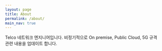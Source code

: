```yaml
---
layout: page
title: About
permalink: /about/
main_nav: true
---
```






Telco 네트워크 엔지니어입니다. 비정기적으로 On premise, Public Cloud, 5G 규격 관련 내용을 업데이트 합니다.



[Github]: https://github.com/TommyHwang
[LinkedIn]: https://www.linkedin.com/in/taemin-hwang-02144b197/
[email]: htm2937@gmail.com

